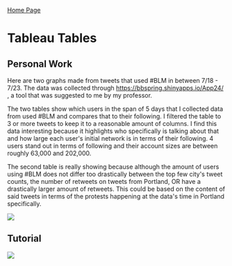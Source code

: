 [Home Page](index.md)

# Tableau Tables

## Personal Work

Here are two graphs made from tweets that used #BLM in between 7/18 - 7/23. The data was collected through https://bbspring.shinyapps.io/App24/ , a tool that was suggested to me by my professor.

The two tables show which users in the span of 5 days that I collected data from used #BLM and compares that to their following. I filtered the table to 3 or more tweets to keep it to a reasonable amount of columns. I find this data interesting because it highlights who specifically is talking about that and how large each user's initial network is in terms of their following. 4 users stand out in terms of following and their account sizes are between roughly 63,000 and 202,000.

The second table is really showing because although the amount of users using #BLM does not differ too drastically between the top few city's tweet counts, the number of retweets on tweets from Portland, OR have a drastically larger amount of retweets. This could be based on the content of said tweets in terms of the protests happening at the data's time in Portland specifically.


<div class='tableauPlaceholder' id='viz1596243883093' style='position: relative'><noscript><a href='#'><img alt=' ' src='https:&#47;&#47;public.tableau.com&#47;static&#47;images&#47;BL&#47;BLMTweetsInspection&#47;Dashboard1&#47;1_rss.png' style='border: none' /></a></noscript><object class='tableauViz'  style='display:none;'><param name='host_url' value='https%3A%2F%2Fpublic.tableau.com%2F' /> <param name='embed_code_version' value='3' /> <param name='site_root' value='' /><param name='name' value='BLMTweetsInspection&#47;Dashboard1' /><param name='tabs' value='no' /><param name='toolbar' value='yes' /><param name='static_image' value='https:&#47;&#47;public.tableau.com&#47;static&#47;images&#47;BL&#47;BLMTweetsInspection&#47;Dashboard1&#47;1.png' /> <param name='animate_transition' value='yes' /><param name='display_static_image' value='yes' /><param name='display_spinner' value='yes' /><param name='display_overlay' value='yes' /><param name='display_count' value='yes' /><param name='language' value='en' /><param name='filter' value='publish=yes' /></object></div> <script type='text/javascript'> var divElement = document.getElementById('viz1596243883093'); var vizElement = divElement.getElementsByTagName('object')[0]; if ( divElement.offsetWidth > 800 ) { vizElement.style.width='100%';vizElement.style.height=(divElement.offsetWidth*0.75)+'px';} else if ( divElement.offsetWidth > 500 ) { vizElement.style.width='100%';vizElement.style.height=(divElement.offsetWidth*0.75)+'px';} else { vizElement.style.width='100%';vizElement.style.height='727px';} var scriptElement = document.createElement('script'); scriptElement.src = 'https://public.tableau.com/javascripts/api/viz_v1.js'; vizElement.parentNode.insertBefore(scriptElement, vizElement); </script>

## Tutorial 

<div class='tableauPlaceholder' id='viz1596241938622' style='position: relative'><noscript><a href='#'><img alt=' ' src='https:&#47;&#47;public.tableau.com&#47;static&#47;images&#47;Pa&#47;PartyandIdentity&#47;Dashboard1&#47;1_rss.png' style='border: none'/></a></noscript><object class='tableauViz' style='display:none;'><param name='host_url' value='https%3A%2F%2Fpublic.tableau.com%2F'/> <param name='embed_code_version'value='3'/> <param name='site_root' value=''/><param name='name' value='PartyandIdentity&#47;Dashboard1'/><param name='tabs' value='no'/><param name='toolbar' value='yes'/><param name='static_image' value='https:&#47;&#47;public.tableau.com&#47;static&#47;images&#47;Pa&#47;PartyandIdentity&#47;Dashboard1&#47;1.png'/> <param name='animate_transition' value='yes' /><param name='display_static_image' value='yes'/><param name='display_spinner' value='yes'/><param name='display_overlay' value='yes'/><param name='display_count' value='yes'/><param name='language' value='en'/><param name='filter' value='publish=yes'/></object></div><script type='text/javascript'> var divElement = document.getElementById('viz1596241938622');var vizElement = divElement.getElementsByTagName('object')[0];if ( divElement.offsetWidth > 800 ){ vizElement.style.width='100%';vizElement.style.height=(divElement.offsetWidth*0.75)+'px';} else if(divElement.offsetWidth > 500){ vizElement.style.width='100%';vizElement.style.height=(divElement.offsetWidth*0.75)+'px';}else{ vizElement.style.width='100%';vizElement.style.height='727px';}var scriptElement = document.createElement('script');scriptElement.src = 'https://public.tableau.com/javascripts/api/viz_v1.js'; vizElement.parentNode.insertBefore(scriptElement, vizElement); </script>
